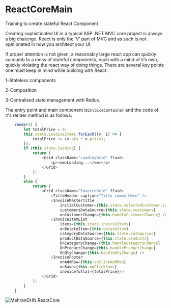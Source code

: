 # ReactCoreMain
Training to create stateful React Component

Creating sophisticated UI in a typical ASP .NET MVC core project is always a big chalenge.
React is only the ‘V’ part of MVC and as such is not opinionated in how you architect your UI.

If proper attention is not given, a reasonably large react app can quickly succumb to a mess of stateful components, each with a mind of it’s own, quickly violating the react way of doing things.
There are several key points one must keep in mind while building with React:

1-Stateless components

2-Composition

3-Centralised state management with Redux.

The entry point and main component is`InvoiceContainer` and the code of it's render method is as follows:

```js
    render() {
        let totalPrice = 0;
        this.state.invoiceItems.forEach((v, i) => {
            totalPrice += (v.qty * v.price);
        });
        if (this.state.loading) {
            return (
                <Grid className="LoadingGrid" fluid>
                    <p><em>Loading...</em></p>
                </Grid>
            );
        }
        else {
            return (
                <Grid className="InvoiceGrid" fluid>
                    <TitleHeader caption="Title comes Here" />
                    <InvoiceMasterTitle
                        initialCustomer={this.state.selectedCustomer.id}
                        customersDataSource={this.state.customers}
                        onCustomerChange={this.handleCustomerChange} />
                    <InvoiceItemList                         
                        items={this.state.invoiceItems}
                        onDeleteItem={this.deleteItem}
                        categoryDataSource={this.state.categories}
                        productDataSource={this.state.products}
                        OnCategoryChange={this.handleCategoryChange}
                        OnProductChange={this.handleProductChange}
                        OnQtyChange={this.handleQtyChange} />
                    <InvoiceFooter
                        onAddRow={this.onClickAddRow}
                        onSave={this.onClickSave}
                        invoiceTotlal={totalPrice}/>
                </Grid>
            );
        }
    }
```



![MehranDHN ReactCore](https://scontent-sjc3-1.xx.fbcdn.net/v/t1.0-9/42249069_10215939619376918_4820808405566357504_n.jpg?_nc_cat=107&oh=7a54a683ad6caa0863146ad658215051&oe=5C3366AA)

